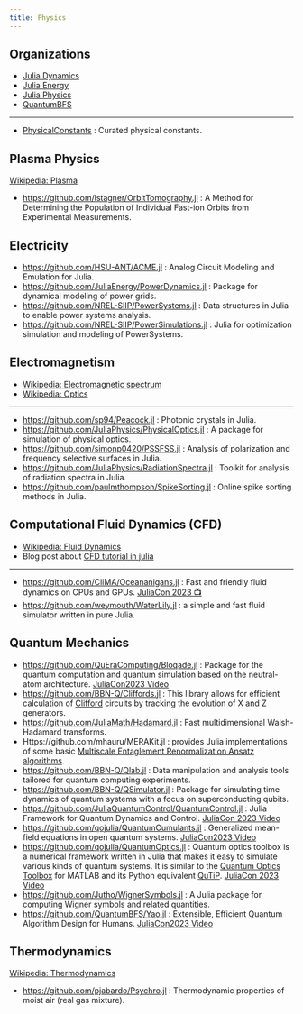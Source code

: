 ```yaml
---
title: Physics
---
```


## Organizations

- [Julia Dynamics](https://github.com/JuliaDynamics)
- [Julia Energy](https://github.com/JuliaEnergy)
- [Julia Physics](https://github.com/JuliaPhysics)
- [QuantumBFS](https://github.com/QuantumBFS)

---

- [PhysicalConstants](https://github.com/JuliaPhysics/PhysicalConstants.jl) : Curated physical constants.

## Plasma Physics

[Wikipedia: Plasma](https://en.wikipedia.org/wiki/Plasma_(physics))

- https://github.com/lstagner/OrbitTomography.jl : A Method for Determining the Population of Individual Fast-ion Orbits from Experimental Measurements.

## Electricity

- https://github.com/HSU-ANT/ACME.jl : Analog Circuit Modeling and Emulation for Julia.
- https://github.com/JuliaEnergy/PowerDynamics.jl : Package for dynamical modeling of power grids.
- https://github.com/NREL-SIIP/PowerSystems.jl : Data structures in Julia to enable power systems analysis.
- https://github.com/NREL-SIIP/PowerSimulations.jl : Julia for optimization simulation and modeling of PowerSystems.

## Electromagnetism

- [Wikipedia: Electromagnetic spectrum](https://en.wikipedia.org/wiki/Electromagnetic_spectrum)
- [Wikipedia: Optics](https://en.wikipedia.org/wiki/Optics)

---

- https://github.com/sp94/Peacock.jl : Photonic crystals in Julia.
- https://github.com/JuliaPhysics/PhysicalOptics.jl : A package for simulation of physical optics.
- https://github.com/simonp0420/PSSFSS.jl : Analysis of polarization and frequency selective surfaces in Julia.
- https://github.com/JuliaPhysics/RadiationSpectra.jl : Toolkit for analysis of radiation spectra in Julia.
- https://github.com/paulmthompson/SpikeSorting.jl : Online spike sorting methods in Julia.

## Computational Fluid Dynamics (CFD)

- [Wikipedia: Fluid Dynamics](https://en.wikipedia.org/wiki/Fluid_dynamics)
- Blog post about [CFD tutorial in julia](https://www.juliabloggers.com/cfd-tutorial-in-julia/)

---

- https://github.com/CliMA/Oceananigans.jl : Fast and friendly fluid dynamics on CPUs and GPUs. [JuliaCon 2023 📺](https://www.youtube.com/watch?v=Nlq3J7PCB_Q)
- https://github.com/weymouth/WaterLily.jl : a simple and fast fluid simulator written in pure Julia.

## Quantum Mechanics

- https://github.com/QuEraComputing/Bloqade.jl : Package for the quantum computation and quantum simulation based on the neutral-atom architecture. [JuliaCon2023 Video](https://www.youtube.com/watch?v=UElFAtGJC7o)
- https://github.com/BBN-Q/Cliffords.jl : This library allows for efficient calculation of [Clifford](https://en.wikipedia.org/wiki/Clifford_algebra) circuits by tracking the evolution of X and Z generators.
- https://github.com/JuliaMath/Hadamard.jl : Fast multidimensional Walsh-Hadamard transforms.
- Https://github.com/mhauru/MERAKit.jl : provides Julia implementations of some basic [Multiscale Entaglement Renormalization Ansatz algorithms](https://arxiv.org/abs/quant-ph/0610099).
- https://github.com/BBN-Q/Qlab.jl : Data manipulation and analysis tools tailored for quantum computing experiments.
- https://github.com/BBN-Q/QSimulator.jl : Package for simulating time dynamics of quantum systems with a focus on superconducting qubits.
- https://github.com/JuliaQuantumControl/QuantumControl.jl : Julia Framework for Quantum Dynamics and Control. [JuliaCon 2023 Video](https://www.youtube.com/watch?v=GgA8qPGifJ8)
- https://github.com/qojulia/QuantumCumulants.jl : Generalized mean-field equations in open quantum systems. [JuliaCon2023 Video](https://www.youtube.com/watch?v=UElFAtGJC7o)
- https://github.com/qojulia/QuantumOptics.jl : Quantum optics toolbox is a numerical framework written in Julia that makes it easy to simulate various kinds of quantum systems. It is similar to the [Quantum Optics Toolbox](https://qo.phy.auckland.ac.nz/toolbox/) for MATLAB and its Python equivalent [QuTiP](https://qutip.org/). [JuliaCon 2023 Video](https://www.youtube.com/watch?v=sWvk-2lxMZU)
- https://github.com/Jutho/WignerSymbols.jl : A Julia package for computing Wigner symbols and related quantities.
- https://github.com/QuantumBFS/Yao.jl : Extensible, Efficient Quantum Algorithm Design for Humans. [JuliaCon2023 Video](https://www.youtube.com/watch?v=UElFAtGJC7o)

## Thermodynamics

[Wikipedia: Thermodynamics](https://en.wikipedia.org/wiki/Category:Thermodynamics)

- https://github.com/pjabardo/Psychro.jl : Thermodynamic properties of moist air (real gas mixture).
